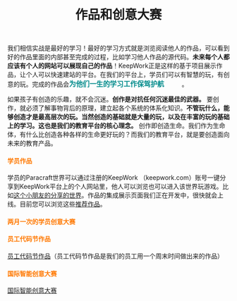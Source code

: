 
<style>
  /*
.imgs[data-v-889f2958]{
 width:1080px;
  height:600px;
 margin:0 auto;
  background-color:#ffffff;
} */
 .el-carousel__container{
  width:1080px;
  height:500px;
 margin:0 auto;
  
  }
  .el-carousel__item{
  background-color:#ffffff;
  }
@media(max-width: 800px){.markdown-body h2 { font-size: 20px; }
                         .markdown-body h1{font-size: 30px;}  
                         .markdown-body h1::before{width:20px;padding-right:0.8em;} 
                         .markdown-body h1::after{width:50px;margin-left:0.5em;} 
  }
div.markdown-body{
  /*background:url("https://api.keepwork.com/storage/v0/siteFiles/497/raw")no-repeat top; 
  border:2px dashed rgba(230,197,140,1);
  box-shadow:0px 9px 26px 0px rgba(215,112,50,0.28);*/
  padding-left:1.5em;
  padding-right:1.5em;
  margin-top:2em;
  margin-bottom:2em;
  }
.markdown-body h2{
  text-align:center;
  padding:1em; 
  border-bottom:0px;
  }
  
h4{
  color:#FF7800;
  }
h1{
   text-align:center;
   align-items: center;
   justify-content: center;
   display: flex;
   padding:1em; 
  } 
div.teacher_odd{  
padding:0.5em;  
padding-bottom:5px; 
padding-left:2em;   
background:rgba(59,164,255,0.1);
border-radius:15px;
  position: relative;
  }
div.teacher_odd::before{
  content: "";
  position:absolute;
  left:0px;
  top:0px;
  display: inline-block;
  border-top-left-radius:15px;
  border-bottom-left-radius:15px;
  width: 10px;
  height: 100%;
background:rgba(59,164,255,1);  
}  
  
div.teacher_even{  
padding:0.5em;  
padding-bottom:5px; 
padding-left:2em;   
background:rgba(240,202,98, 0.1);
border-radius:15px;
  position: relative;
  }
div.teacher_even::before{
  content: "";
  position:absolute;
  left:0px;
  top:0px;
  display: inline-block;
  border-top-left-radius:15px;
  border-bottom-left-radius:15px;
  width: 10px;
  height: 100%;
background:rgba(240,181,98,1);
}    
  
/*hand pointing for the expanded content*/  
span.click_to_display {
    color: #008B8B;
    cursor:pointer;
    font-weight: 900;
    font-size: 1.1em;
}
span.hand_left{
  width:20px;
  height:20px;
  padding:20px;
  background:url("https://api.keepwork.com/storage/v0/siteFiles/443/raw")no-repeat center;
  cursor:pointer;
  background-size: 25px 25px;
}
span.hand_down{
  display:none;
  width:20px;
  height:20px;
  padding:20px;
  background:url("https://api.keepwork.com/storage/v0/siteFiles/444/raw")no-repeat center;
  cursor:pointer;
  background-size: 25px 25px;
 }  
  
span.click_to_hide {
    color: #008B8B;
    cursor:pointer;
    font-weight: 900;
    font-size: 1.1em;
}
  .inline_display_title{
    color: #008B8B;
    font-weight: 900;
    font-size: 1.1em;
    margin: 0.5em;
    margin-left: 0em;
}
  
div.click_to_hide {
    color: #008B8B;
    cursor:pointer;
}
div.inline_display{
  display:none;
  z-index:1000;
  border:dashed;
  padding:1em;
  margin:1em;
  background-color:#ffd699;
}
div.annot_display{  
  z-index:1000;
  border:dashed;
  padding:1em;
  margin:1em;
  background-color:#ffe0b3;
}  
  .title{
   text-align: center;
    padding: 1em;
    border-bottom: 0px;
    /* text-align: center; */
    display: flex;
    align-items: center;
    justify-content: center;
  }
.fake-title-line{
    background: url(https://api.keepwork.com/storage/v0/siteFiles/501/raw) no-repeat;
    height: 50px;
    display: inline-block;
    padding-right: 1em;
    flex: 1;
    width: 100%;
    background-size: 70%;
    background-position: left center;
    /* padding: 0 5em; */
    max-width: 120px;
    flex: 1;
  }
  .fake-title-line.line-after{
  transform: rotate(180deg)
  }
  .fake-title-quote{
    background: url(https://api.keepwork.com/storage/v0/siteFiles/511/raw) no-repeat ;    
    margin-top:-20px;
    height: 100px; 
    width:5px;
    display: inline-block;   
    padding-right: 1em;
    flex: 1;
    
    background-size: 70%;
    background-position: left center;
    /* padding: 0 5em; */
    max-width: 5px;
    flex: 1;
  
  }
  .fake-title-quote.quote-after{
  transform: rotate(180deg);
  margin-bottom:-20px;
  }
</style>

# 作品和创意大赛


我们相信实战是最好的学习！最好的学习方式就是浏览阅读他人的作品，可以看到好的作品里面的内部甚至完成的过程，比如学习他人作品的源代码。**未来每个人都应该有个人的网站可以展现自己的作品**！KeepWork正是这样的基于项目展示作品，让个人可以快速建站的平台。在我们的平台上，学员们可以有智慧的玩，有创意的玩。完成的作品会<span class="click_to_display" id="porfolios">为他们一生的学习工作保驾护航<span class="hand_left"></span><span class="hand_down"></span></span>。


<div class="inline_display" id="porfolios_display">
<div class="click_to_hide">隐藏 >> </div>
<div class="inline_display_title">为他们一生的学习工作保驾护航</div> 
大富网络的CEO李西峙，7岁开始通过游戏接触编程后以自主学习的方式学习编程，编写了大量的游戏作品。高三时浙江大学的教授去哈尔滨招生。招生老师在看过他的作品后，立即让他保送浙江大学。但是他为了体验一下高考，还是参加了，并取得了省内浙大的最高分。在浙大混合班（浙大的精英班）面试的时候，面对的都是各省状元或者二三名的其他竞争对手，他拿出自己创作的作品被评委直接通关成功进入混合班。我们相信拥有自己的作品会愈发成为当今社会评估个体能力的方式。“在未来每个人都会拥有自己的作品，并拥有个人的网站展示自己的作品！”，这个也成为李西峙的理想和奋斗的目标。
</div> 

如果孩子有创造的乐趣，就不会沉迷。**创作是对抗任何沉迷最佳的武器。** 要创作，就必须了解事物背后的原理，建立起各个系统的体系化知识。**不管玩什么，能够创造才是最高层次的玩。当然创造的基础就是大量的玩，以及在丰富的玩的基础上的学习。这也是我们的教育平台的核心理念。** 创作即创造生命。我们作为生命体，有什么比创造各种各样的生命更好玩的？而我们的教育平台，就是要创造面向未来的教育产品。


#### 学员作品
学员的Paracraft世界可以通过注册的KeepWork （keepwork.com）账号一键分享到KeepWork平台上的个人网站里，他人可以浏览也可以进入该世界玩游戏。比如[这个小朋友的分享的世界](https://keepwork.com/pbl/project/569/)。作品的集成展示页面我们正在开发中，很快就会上线。目前您可以浏览这些[推荐作品](http://paracraft.keepwork.com/archives/category/recommend?lang=zh)。

#### 两月一次的学员创意大赛

#### 员工代码节作品
[员工代码节作品](/official/hackathon/1st/队伍列表)（员工代码节作品是我们的员工用一个周末时间做出来的作品）


#### 国际智能创意大赛
[国际智能创意大赛](https://iicc.keepwork.com/)


<br/><br/>

<script type="text/javascript"> 
  var click_to_displays = document.getElementsByClassName('click_to_display');
  for(var i = 0; i < click_to_displays.length; i++) {
    (function(index) {
      click_to_displays[index].addEventListener("click", displayDiv);
    })(i);
  }  
  function displayDiv() {
      val = this.getAttribute("id");
      display_elem = document.getElementById(val+'_display');
      display_elem.style.display='block';
      clicked_elem = document.getElementById(val);
      clicked_elem.getElementsByClassName('hand_down')[0].style.display = 'inline';
      clicked_elem.getElementsByClassName('hand_left')[0].style.display = 'none';
      clicked_elem.removeEventListener('click', displayDiv);                                       
      clicked_elem.addEventListener("click", trigger_hide);
  }
                                              
  function trigger_hide(){
      val = this.getAttribute("id");                                        
      click_to_hide_elem = document.getElementById(val+'_display').getElementsByClassName('click_to_hide')[0];                   click_to_hide_elem.click();                                     
  }
  
  var click_to_hides = document.getElementsByClassName("click_to_hide");
  for(var i = 0; i < click_to_hides.length; i++) {
      (function(index) {
        click_to_hides[index].addEventListener("click", hideDiv);
      })(i);
  }                                         
  function hideDiv() { 
       parent = this.parentElement
       parent.style.display='none'; 
       val = parent.getAttribute("id");
       val = val.substring(0, val.length-8);  
       to_click_elem = document.getElementById(val);
       to_click_elem.removeEventListener('click', trigger_hide);
       to_click_elem.addEventListener("click", displayDiv);
       to_click_elem.getElementsByClassName('hand_down')[0].style.display='none';
       to_click_elem.getElementsByClassName('hand_left')[0].style.display='inline';
     
  }
</script> 